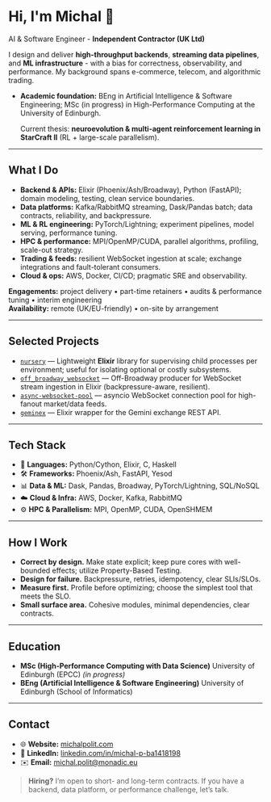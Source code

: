 # Hi, I'm Michal 👋

AI & Software Engineer - **Independent Contractor (UK Ltd)**

I design and deliver **high-throughput backends**, **streaming data pipelines**, and **ML infrastructure** - with a bias for correctness, observability, and performance. My background spans e-commerce, telecom, and algorithmic trading.

- **Academic foundation:** BEng in Artificial Intelligence & Software Engineering; MSc (in progress) in High-Performance Computing at the University of Edinburgh.
  
  Current thesis: **neuroevolution & multi-agent reinforcement learning in StarCraft II** (RL + large-scale parallelism).

---

## What I Do

- **Backend & APIs:** Elixir (Phoenix/Ash/Broadway), Python (FastAPI); domain modeling, testing, clean service boundaries.  
- **Data platforms:** Kafka/RabbitMQ streaming, Dask/Pandas batch; data contracts, reliability, and backpressure.  
- **ML & RL engineering:** PyTorch/Lightning; experiment pipelines, model serving, performance tuning.  
- **HPC & performance:** MPI/OpenMP/CUDA, parallel algorithms, profiling, scale-out strategy.  
- **Trading & feeds:** resilient WebSocket ingestion at scale; exchange integrations and fault-tolerant consumers.  
- **Cloud & ops:** AWS, Docker, CI/CD; pragmatic SRE and observability.

**Engagements:** project delivery • part-time retainers • audits & performance tuning • interim engineering  
**Availability:** remote (UK/EU-friendly) • on-site by arrangement

---

## Selected Projects

- [`nursery`](https://github.com/mpol1t/nursery) — Lightweight **Elixir** library for supervising child processes per environment; useful for isolating optional or costly subsystems.  
- [`off_broadway_websocket`](https://github.com/mpol1t/off_broadway_websocket) — Off-Broadway producer for WebSocket stream ingestion in Elixir (backpressure-aware, resilient).  
- [`async-websocket-pool`](https://github.com/mpol1t/async-websocket-pool) — asyncio WebSocket connection pool for high-fanout market/data feeds.  
- [`geminex`](https://github.com/mpol1t/geminex) — Elixir wrapper for the Gemini exchange REST API.

---

## Tech Stack

- 🧠 **Languages:** Python/Cython, Elixir, C, Haskell  
- 🛠️ **Frameworks:** Phoenix/Ash, FastAPI, Yesod  
- 📊 **Data & ML:** Dask, Pandas, Broadway, PyTorch/Lightning, SQL/NoSQL  
- ☁️ **Cloud & Infra:** AWS, Docker, Kafka, RabbitMQ  
- ⚙️ **HPC & Parallelism:** MPI, OpenMP, CUDA, OpenSHMEM

---

## How I Work

- **Correct by design.** Make state explicit; keep pure cores with well-bounded effects; utilize Property-Based Testing.  
- **Design for failure.** Backpressure, retries, idempotency, clear SLIs/SLOs.  
- **Measure first.** Profile before optimizing; choose the simplest tool that meets the SLO.  
- **Small surface area.** Cohesive modules, minimal dependencies, clear contracts.

---

## Education

- **MSc (High-Performance Computing with Data Science)** University of Edinburgh (EPCC) *(in progress)*  
- **BEng (Artificial Intelligence & Software Engineering)** University of Edinburgh (School of Informatics)

---

## Contact

- 🌐 **Website:** [michalpolit.com](https://www.michalpolit.com/)  
- 💼 **LinkedIn:** [linkedin.com/in/michal-p-ba1418198](https://www.linkedin.com/in/michal-p-ba1418198/)  
- ✉️ **Email:** michal.polit@monadic.eu

> **Hiring?** I’m open to short- and long-term contracts. If you have a backend, data platform, or performance challenge, let’s talk.
